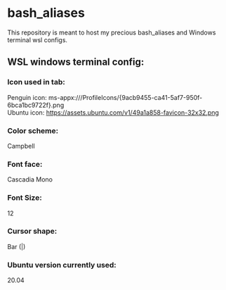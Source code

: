 # bash_aliases
This repository is meant to host my precious bash_aliases and Windows terminal wsl configs.

## WSL windows terminal config:

### Icon used in tab:
Penguin icon: ms-appx:///ProfileIcons/{9acb9455-ca41-5af7-950f-6bca1bc9722f}.png<br/>
Ubuntu icon: https://assets.ubuntu.com/v1/49a1a858-favicon-32x32.png

### Color scheme:
Campbell

### Font face:
Cascadia Mono

### Font Size:
12

### Cursor shape:
Bar (|)

### Ubuntu version currently used:
20.04
